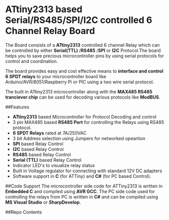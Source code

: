 # ATtiny2313 based Serial/RS485/SPI/I2C controlled 6 Channel Relay Board

The Board consists of a **ATtiny2313** controlled 6 channel Relay which can be controlled by either **Serial(TTL)** /**RS485** /**SPI** or **I2C** Protocol.The board helps you to save precious microcontroller pins by using serial protocols for control and coordination.

The board provides easy and cost effective means to **interface and control 6 SPDT relays** to your microcontroller board like Arduino/AVR/8051/Raspberry Pi or PIC using a two wire serial protocol.

The built in ATtiny2313 microcontroller along with the **MAX485 RS485 tranciever chip** can be used for decoding various protocols like **ModBUS**.

##Features

 - **ATtiny2313** based Microcontroller for Protocol Decoding and control
 - 3 pin MAX485 based **RS485 Port** for controlling the Relays using RS485 protocol.
 - **6 SPDT Relays** rated at 7A/250VAC
 - 3 bit Address selection using Jumpers for networked opeartion
 - **SPI** based Relay Control 
 - **I2C** based Relay Control 
 - **RS485** based Relay Control 
 - **Serial (TTL)** based Relay Control 
 - Indicator LED's to visualize relay status
 - Built in Voltage regulator for  connecting with standard 12V DC adapters 
 - Software support in **C** (for ATTiny) and **C#** (for PC based Control).
 
##Code Support
The microcontroller side code for ATTiny2313 is written in **Embedded C** and compiled using **AVR GCC**.
The PC side code used for controlling the relays from PC is written in **C#** and can be compiled using **MS Visual Studio** or <a src ="http://www.icsharpcode.net/opensource/sd/" >**SharpDevelop**</a>.

##Repo Contents
